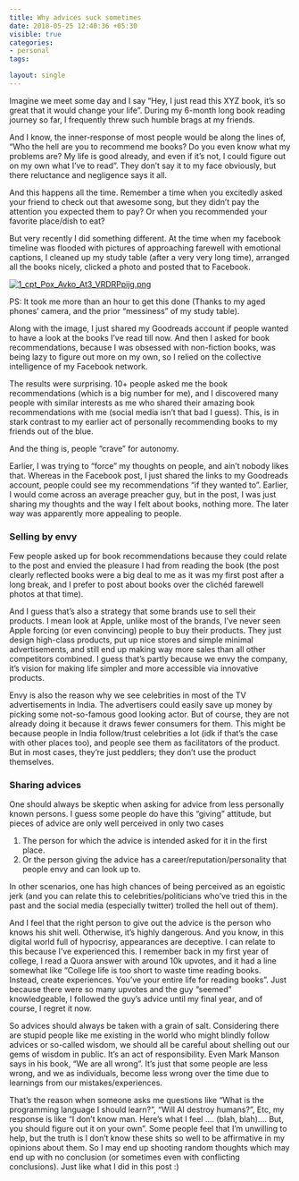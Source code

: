 ```yaml
---
title: Why advices suck sometimes
date: 2018-05-25 12:40:36 +05:30
visible: true
categories:
- personal
tags:

layout: single
---
```


Imagine we meet some day and I say “Hey, I just read this XYZ book, it’s so great that it would change your life”. During my 6-month long book reading journey so far, I frequently threw such humble brags at my friends.

And I know, the inner-response of most people would be along the lines of, “Who the hell are you to recommend me books? Do you even know what my problems are? My life is good already, and even if it’s not, I could figure out on my own what I’ve to read”. They don’t say it to my face obviously, but there reluctance and negligence says it all.

And this happens all the time. Remember a time when you excitedly asked your friend to check out that awesome song, but they didn’t pay the attention you expected them to pay? Or when you recommended your favorite place/dish to eat?

But very recently I did something different. At the time when my facebook timeline was flooded with pictures of approaching farewell with emotional captions, I cleaned up my study table (after a very very long time), arranged all the books nicely, clicked a photo and posted that to Facebook.

[![1_cpt_Pox_Avko_At3_VRDRPpijg.png](https://s22.postimg.cc/r3zm89h3l/1_cpt_Pox_Avko_At3_VRDRPpijg.png)](https://postimg.cc/image/yjyvu24st/)

PS: It took me more than an hour to get this done (Thanks to my aged phones’ camera, and the prior “messiness” of my study table).

Along with the image, I just shared my Goodreads account if people wanted to have a look at the books I’ve read till now. And then I asked for book recommendations, because I was obsessed with non-fiction books, was being lazy to figure out more on my own, so I relied on the collective intelligence of my Facebook network.

The results were surprising. 10+ people asked me the book recommendations (which is a big number for me), and I discovered many people with similar interests as me who shared their amazing book recommendations with me (social media isn’t that bad I guess). This, is in stark contrast to my earlier act of personally recommending books to my friends out of the blue.

And the thing is, people “crave” for autonomy.

Earlier, I was trying to “force” my thoughts on people, and ain’t nobody likes that. Whereas in the Facebook post, I just shared the links to my Goodreads account, people could see my recommendations “if they wanted to”. Earlier, I would come across an average preacher guy, but in the post, I was just sharing my thoughts and the way I felt about books, nothing more. The later way was apparently more appealing to people.

### Selling by envy

Few people asked up for book recommendations because they could relate to the post and envied the pleasure I had from reading the book (the post clearly reflected books were a big deal to me as it was my first post after a long break, and I prefer to post about books over the clichéd farewell photos at that time).

And I guess that’s also a strategy that some brands use to sell their products. I mean look at Apple, unlike most of the brands, I’ve never seen Apple forcing (or even convincing) people to buy their products. They just design high-class products, put up nice stores and simple minimal advertisements, and still end up making way more sales than all other competitors combined. I guess that’s partly because we envy the company, it’s vision for making life simpler and more accessible via innovative products.

Envy is also the reason why we see celebrities in most of the TV advertisements in India. The advertisers could easily save up money by picking some not-so-famous good looking actor. But of course, they are not already doing it because it draws fewer consumers for them. This might be because people in India follow/trust celebrities a lot (idk if that’s the case with other places too), and people see them as facilitators of the product. But in most cases, they’re just peddlers; they don’t use the product themselves.

### Sharing advices

One should always be skeptic when asking for advice from less personally known persons. I guess some people do have this “giving” attitude, but pieces of advice are only well perceived in only two cases

1. The person for which the advice is intended asked for it in the first place.
2. Or the person giving the advice has a career/reputation/personality that people envy and can look up to.

In other scenarios, one has high chances of being perceived as an egoistic jerk (and you can relate this to celebrities/politicians who’ve tried this in the past and the social media (especially twitter) trolled the hell out of them).

And I feel that the right person to give out the advice is the person who knows his shit well. Otherwise, it’s highly dangerous. And you know, in this digital world full of hypocrisy, appearances are deceptive. I can relate to this because I’ve experienced this. I remember back in my first year of college, I read a Quora answer with around 10k upvotes, and it had a line somewhat like “College life is too short to waste time reading books. Instead, create experiences. You’ve your entire life for reading books”. Just because there were so many upvotes and the guy “seemed” knowledgeable, I followed the guy’s advice until my final year, and of course, I regret it now.

So advices should always be taken with a grain of salt. Considering there are stupid people like me existing in the world who might blindly follow advices or so-called wisdom, we should all be careful about shelling out our gems of wisdom in public. It’s an act of responsibility. Even Mark Manson says in his book, “We are all wrong”. It’s just that some people are less wrong, and we as individuals, become less wrong over the time due to learnings from our mistakes/experiences.

That’s the reason when someone asks me questions like “What is the programming language I should learn?”, “Will AI destroy humans?”, Etc, my response is like “I don’t know man. Here’s what I feel …. (blah, blah)…. But, you should figure out it on your own”. Some people feel that I’m unwilling to help, but the truth is I don’t know these shits so well to be affirmative in my opinions about them. So I may end up shooting random thoughts which may end up with no conclusion (or sometimes even with conflicting conclusions). Just like what I did in this post :)